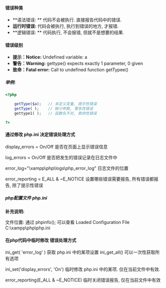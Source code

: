 #### 错误种类

* **语法错误: **     代码不会被执行. 直接报告代码中的错误.
* **运行时错误:**  代码会被执行, 执行到错误的地方, 才报错.
* **逻辑错误: **     代码执行, 不会报错,  但就不是想要的结果.

#### 错误级别

* **提示：Notice:** Undefined variable: a
* **警告：Warning:** gettype\(\) expects exactly 1 parameter, 0 given    
* **致命：Fatal error:** Call to undefined function getTypee\(\) 

##### 举例:

```php
<?php

    getType($a);   // 未定义变量, 提示性错误
    getType( );    // 缺少参数, 警告性错误
    gettype1( );   // 函数名不对, 致命性错误

?>
```

#### 通过修改 php.ini  决定错误处理方式

display\_errors  = On/Off         是否在页面上显示错误信息

log\_errors = On/Off                 是否把发生的错误记录在日志文件中

error\_log="\xampp\php\logs\php\_error\_log"      日志文件的位置

error\_reporting =   E\_ALL & ~E\_NOTICE    设置哪些错误需要报告, 所有错误都报告, 除了提示性错误

##### php配置文件  php.ini  **补充说明:**

文件位置: 通过 phpinfo\(\); 可以查看  Loaded Configuration File     C:\xampp\php\php.ini 

#### 在php代码中临时修改 错误处理方式



ini\_get\( 'error\_log' \)      获取 php.ini 中的某项设置     ini\_get\_all\(\) 可以一次性获取所有选项



ini\_set\('display\_errors', 'On'\)     临时修改 php.ini 中的某项. 仅在当前文件中有效.



error\_reporting\(E\_ALL & ~E\_NOTICE\)   临时关闭错误报告,  仅在当前文件中有效

